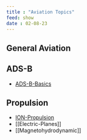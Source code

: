 ```yaml
---
title : "Aviation Topics"
feed: show
date : 02-08-23
---
```


## General Aviation

## ADS-B
- [ADS-B-Basics](notes/ADS-B-Basics.md)

## Propulsion
- [ION-Propulsion](notes/ION-Propulsion.md)
- [[Electric-Planes]]
- [[Magnetohydrodynamic]]

